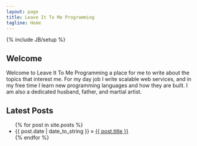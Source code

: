 ```yaml
---
layout: page
title: Leave It To Me Programming
tagline: Home
---
```

{% include JB/setup %}

## Welcome
Welcome to Leave It To Me Programming a place for me to write about the topics that interest me. For my day job I write scalable web services, and in my free time I learn new programming languages and how they are built. I am also a dedicated husband, father, and martial artist.
 
## Latest Posts

<ul class="posts">
  {% for post in site.posts %}
    <li><span>{{ post.date | date_to_string }}</span> &raquo; <a href="{{ BASE_PATH }}{{ post.url }}">{{ post.title }}</a></li>
  {% endfor %}
</ul>
